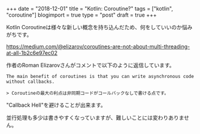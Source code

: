 +++
date = "2018-12-01"
title = "Kotlin: Coroutine?"
tags = ["kotlin", "coroutine"]
blogimport = true
type = "post"
draft = true
+++

Kotlin Coroutineは様々な新しい概念を持ち込んだため、何をしていいのか悩みがちです。

https://medium.com/@elizarov/coroutines-are-not-about-multi-threading-at-all-1b2c6e97ec02

作者のRoman Elizarovさんがコメントで以下のように返信しています。

```text
The main benefit of coroutines is that you can write asynchronous code without callbacks.

> Coroutineの最大の利点は非同期コードがコールバックなしで書ける点です。
```

"Callback Hell"を避けることが出来ます。

並行処理も多少は書きやすくなっていますが、難しいことには変わりありません。
